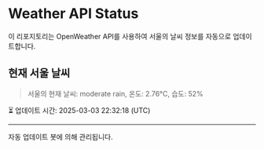 
# Weather API Status

이 리포지토리는 OpenWeather API를 사용하여 서울의 날씨 정보를 자동으로 업데이트합니다.

## 현재 서울 날씨
> 서울의 현재 날씨: moderate rain, 온도: 2.76°C, 습도: 52%

⏳ 업데이트 시간: 2025-03-03 22:32:18 (UTC)

---
자동 업데이트 봇에 의해 관리됩니다.

